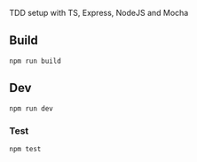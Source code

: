 TDD setup with TS, Express, NodeJS and Mocha


## Build

```
npm run build
```

## Dev

```
npm run dev
```

### Test
```
npm test
```

